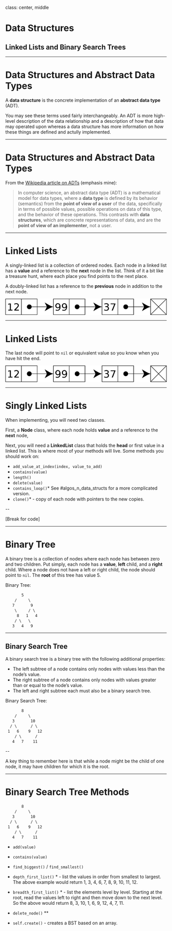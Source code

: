 class: center, middle

# Data Structures
## Linked Lists and Binary Search Trees

---

# Data Structures and Abstract Data Types

A **data structure** is the concrete implementation of an **abstract data type** (ADT).

You may see these terms used fairly interchangeably. An ADT is more high-level description of the data relationship and a description of how that data may operated upon whereas a data structure has more information on how these things are defined and actully implemented.

---

# Data Structures and Abstract Data Types
From the [Wikipedia article on ADTs](https://en.wikipedia.org/wiki/Abstract_data_type) (emphasis mine):
 > In computer science, an abstract data type (ADT) is a mathematical model for data types, where a **data type** is defined by its behavior (semantics) from the **point of view of a user** of the data, specifically in terms of possible values, possible operations on data of this type, and the behavior of these operations. This contrasts with **data structures**, which are concrete representations of data, and are the **point of view of an implementer**, not a user.

---

# Linked Lists

A singly-linked list is a collection of ordered nodes. Each node in a linked list has a **value** and a reference to the **next** node in the list. Think of it a bit like a treasure hunt, where each place you find points to the next place.

A doubly-linked list has a reference to the **previous** node in addition to the next node.


![Image of a linked list][linked-list]

---

# Linked Lists

The last node will point to `nil` or equivalent value so you know when you have hit the end.

![Image of a linked list][linked-list]

---

# Singly Linked Lists

When implementing, you will need two classes.

First, a **Node** class, where each node holds **value** and a reference to the **next** node,

Next, you will need a **LinkedList** class that holds the **head** or first value in a linked list. This is where most of your methods will live.
Some methods you should work on:

 - `add_value_at_index(index, value_to_add)`
 - `contains(value)`
 - `length()`
 - `delete(value)`
 - `contains_loop()`* See #algos_n_data_structs for a more complicated version.
 - `clone()`* - copy of each node with pointers to the new copies.

--

[Break for code]


---

# Binary Tree

A binary tree is a collection of nodes where each node has between zero and two children. Put simply, each node has a **value**, **left** child, and a **right** child. Where a node does not have a left or right child, the node should point to `nil`. The **root** of this tree has value 5.

Binary Tree:

```
       5
    /     \
   7       9
    \     / \
     8   1   4
    / \   \
   3   4   9
```

---

## Binary Search Tree

A binary search tree is a binary tree with the following additional properties:

 - The left subtree of a node contains only nodes with values less than the node’s value.
 - The right subtree of a node contains only nodes with values greater than or equal to the node’s value.
 - The left and right subtree each must also be a binary search tree.

Binary Search Tree:

```
       8
    /     \
   3       10
  / \      / \
 1   6    9   12
    / \      /
   4   7    11
```


--

A key thing to remember here is that while a node might be the child of one node, it may have children for which it is the root.


---

# Binary Search Tree Methods

```
       8
    /     \
   3       10
  / \      / \
 1   6    9   12
    / \      /
   4   7    11
```
 - `add(value)`

 - `contains(value)`

 - `find_biggest()` / `find_smallest()`

 - `depth_first_list()` * - list the values in order from smallest to largest. The above example would return 1, 3, 4, 6, 7, 8, 9, 10, 11, 12.

 - `breadth_first_list()` * - list the elements level by level. Starting at the root, read the values left to right and then move down to the next level. So the above would return 8, 3, 10, 1, 6, 9, 12, 4, 7, 11.

 - `delete_node()` **
 
 - `self.create()` - creates a BST based on an array.



[linked-list]: singly-linked-list.svg.png "Singly linked list"
